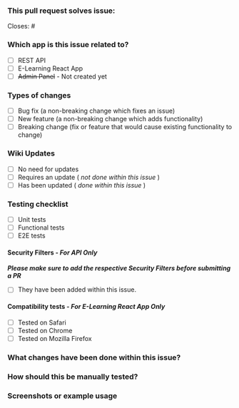 ### This pull request solves issue:

Closes: #<!-- Insert issue number here -->

### Which app is this issue related to?

- [ ] REST API
- [ ] E-Learning React App
- [ ] ~~Admin Panel~~ - Not created yet

### Types of changes

- [ ] Bug fix (a non-breaking change which fixes an issue)
- [ ] New feature (a non-breaking change which adds functionality)
- [ ] Breaking change (fix or feature that would cause existing functionality to change)

### Wiki Updates

- [ ] No need for updates
- [ ] Requires an update ( _not done within this issue_ )
- [ ] Has been updated ( _done within this issue_ )

### Testing checklist

- [ ] Unit tests
- [ ] Functional tests
- [ ] E2E tests

#### Security Filters - **_For API Only_**

**_Please make sure to add the respective Security Filters before submitting a PR_**

- [ ] They have been added within this issue.

#### Compatibility tests - **_For E-Learning React App Only_**

- [ ] Tested on Safari
- [ ] Tested on Chrome
- [ ] Tested on Mozilla Firefox

### What changes have been done within this issue?

<!--- Write a short summary here -->

### How should this be manually tested?

<!--- Write the steps here -->

### Screenshots or example usage

<!--- Insert images here -->
